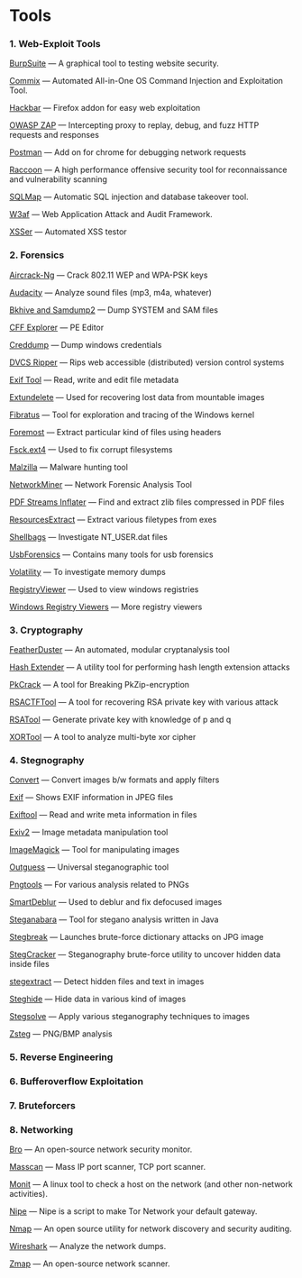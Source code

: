 # Tools

### 1. Web-Exploit Tools

[BurpSuite](https://github.com/apsdehal/awesome-ctf/blob/master) — A graphical tool to testing website security.

[Commix](https://github.com/commixproject/commix) — Automated All-in-One OS Command Injection and Exploitation Tool.
    
[Hackbar](https://addons.mozilla.org/en-US/firefox/addon/hackbar/) — Firefox addon for easy web exploitation

[OWASP ZAP](https://www.owasp.org/index.php/Projects/OWASP_Zed_Attack_Proxy_Project) — Intercepting proxy to replay, debug, and fuzz HTTP requests and responses

[Postman](https://chrome.google.com/webstore/detail/postman/fhbjgbiflinjbdggehcddcbncdddomop?hl=en) — Add on for chrome for debugging network requests

[Raccoon](https://github.com/evyatarmeged/Raccoon) — A high performance offensive security tool for reconnaissance and vulnerability scanning

[SQLMap](https://github.com/sqlmapproject/sqlmap) — Automatic SQL injection and database takeover tool.

[W3af](https://github.com/andresriancho/w3af) — Web Application Attack and Audit Framework.

[XSSer](http://xsser.sourceforge.net/) — Automated XSS testor



### 2. Forensics

[Aircrack-Ng](http://www.aircrack-ng.org/) — Crack 802.11 WEP and WPA-PSK keys

[Audacity](http://sourceforge.net/projects/audacity/) — Analyze sound files (mp3, m4a, whatever)

[Bkhive and Samdump2](http://sourceforge.net/projects/ophcrack/files/samdump2/) — Dump SYSTEM and SAM files

[CFF Explorer](http://www.ntcore.com/exsuite.php) — PE Editor

[Creddump](https://github.com/moyix/creddump) — Dump windows credentials

[DVCS Ripper](https://github.com/kost/dvcs-ripper) — Rips web accessible (distributed) version control systems

[Exif Tool](http://www.sno.phy.queensu.ca/~phil/exiftool/) — Read, write and edit file metadata

[Extundelete](http://extundelete.sourceforge.net/) — Used for recovering lost data from mountable images

[Fibratus](https://github.com/rabbitstack/fibratus) — Tool for exploration and tracing of the Windows kernel

[Foremost](http://foremost.sourceforge.net/) — Extract particular kind of files using headers

[Fsck.ext4](http://linux.die.net/man/8/fsck.ext3) — Used to fix corrupt filesystems

[Malzilla](http://malzilla.sourceforge.net/) — Malware hunting tool

[NetworkMiner](http://www.netresec.com/?page=NetworkMiner) — Network Forensic Analysis Tool

[PDF Streams Inflater](http://malzilla.sourceforge.net/downloads.html) — Find and extract zlib files compressed in PDF files

[ResourcesExtract](http://www.nirsoft.net/utils/resources_extract.html) — Extract various filetypes from exes

[Shellbags](https://github.com/williballenthin/shellbags) — Investigate NT_USER.dat files

[UsbForensics](http://www.forensicswiki.org/wiki/USB_History_Viewing) — Contains many tools for usb forensics

[Volatility](https://github.com/volatilityfoundation/volatility) — To investigate memory dumps

[RegistryViewer](http://www.gaijin.at/en/getitpage.php?id=regview) — Used to view windows registries
    
[Windows Registry Viewers](http://www.forensicswiki.org/wiki/Windows_Registry) — More registry viewers
### 3. Cryptography
[FeatherDuster](https://github.com/nccgroup/featherduster) — An automated, modular cryptanalysis tool
 
[Hash Extender](https://github.com/iagox86/hash_extender) — A utility tool for performing hash length extension attacks

[PkCrack](https://www.unix-ag.uni-kl.de/~conrad/krypto/pkcrack.html) — A tool for Breaking PkZip-encryption

[RSACTFTool](https://github.com/Ganapati/RsaCtfTool) — A tool for recovering RSA private key with various attack

[RSATool](https://github.com/ius/rsatool) — Generate private key with knowledge of p and q

[XORTool](https://github.com/hellman/xortool) — A tool to analyze multi-byte xor cipher
### 4. Stegnography

[Convert](http://www.imagemagick.org/script/convert.php) — Convert images b/w formats and apply filters

[Exif](http://manpages.ubuntu.com/manpages/trusty/man1/exif.1.html) — Shows EXIF information in JPEG files

[Exiftool]() — Read and write meta information in files

[Exiv2](https://linux.die.net/man/1/exiftool) — Image metadata manipulation tool
    
[ImageMagick](http://www.imagemagick.org/script/index.php) — Tool for manipulating images

[Outguess](https://www.freebsd.org/cgi/man.cgi?query=outguess+&apropos=0&sektion=0&manpath=FreeBSD+Ports+5.1-RELEASE&format=html) — Universal steganographic tool

[Pngtools](http://www.stillhq.com/pngtools/) — For various analysis related to PNGs
    
    
[SmartDeblur](https://github.com/Y-Vladimir/SmartDeblur) — Used to deblur and fix defocused images
    
[Steganabara](https://www.openhub.net/p/steganabara) — Tool for stegano analysis written in Java
    
[Stegbreak](https://linux.die.net/man/1/stegbreak) — Launches brute-force dictionary attacks on JPG image

[StegCracker](https://github.com/Paradoxis/StegCracker) — Steganography brute-force utility to uncover hidden data inside files

[stegextract](https://github.com/evyatarmeged/stegextract) — Detect hidden files and text in images

[Steghide](http://steghide.sourceforge.net/http://steghide.sourceforge.net/) — Hide data in various kind of images

[Stegsolve](http://www.caesum.com/handbook/Stegsolve.jar) — Apply various steganography techniques to images

[Zsteg](https://github.com/zed-0xff/zsteg/) — PNG/BMP analysis
### 5. Reverse Engineering
### 6. Bufferoverflow Exploitation
### 7. Bruteforcers
### 8. Networking
    
[Bro](https://www.bro.org/) — An open-source network security monitor.
 
[Masscan](https://github.com/robertdavidgraham/masscan) — Mass IP port scanner, TCP port scanner.

[Monit](https://linoxide.com/monitoring-2/monit-linux/) — A linux tool to check a host on the network (and other non-network activities).
    
[Nipe](https://github.com/GouveaHeitor/nipe) — Nipe is a script to make Tor Network your default gateway.
    
[Nmap](https://www.wireshark.org/) — An open source utility for network discovery and security auditing.
    
[Wireshark](https://zmap.io/) — Analyze the network dumps.
    
[Zmap]() — An open-source network scanner.

